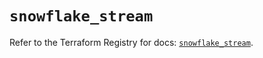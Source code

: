 # `snowflake_stream`

Refer to the Terraform Registry for docs: [`snowflake_stream`](https://registry.terraform.io/providers/snowflake-labs/snowflake/0.94.0/docs/resources/stream).
